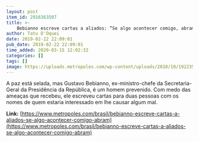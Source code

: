 ```yaml
---
layout: post
item_id: 2916363507
title: >-
    Bebianno escreve cartas a aliados: “Se algo acontecer comigo, abram”
author: Tatu D'Oquei
date: 2019-02-22 22:09:01
pub_date: 2019-02-22 22:09:01
time_added: 2020-03-15 12:02:32
categories: []
tags: []
image: https://uploads.metropoles.com/wp-content/uploads/2018/10/19223509/bebianno.jpg
---
```


A paz está selada, mas Gustavo Bebianno, ex-ministro-chefe da Secretaria-Geral da Presidência da República, é um homem prevenido. Com medo das ameaças que recebeu, ele escreveu cartas para duas pessoas com os nomes de quem estaria interessado em lhe causar algum mal.

**Link:** [https://www.metropoles.com/brasil/bebianno-escreve-cartas-a-aliados-se-algo-acontecer-comigo-abram](https://www.metropoles.com/brasil/bebianno-escreve-cartas-a-aliados-se-algo-acontecer-comigo-abram)

